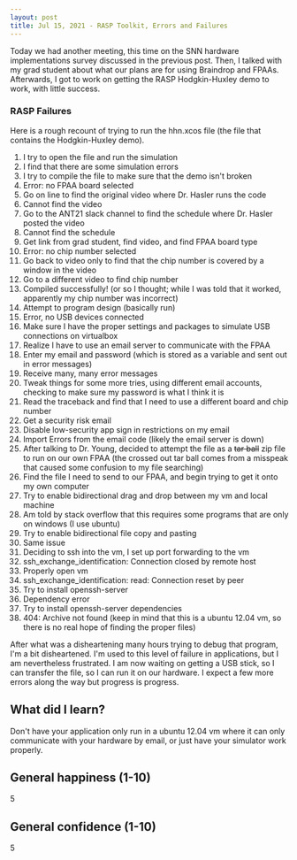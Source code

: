 ```yaml
---
layout: post
title: Jul 15, 2021 - RASP Toolkit, Errors and Failures
---
```


Today we had another meeting, this time on the SNN hardware implementations survey discussed in the previous post. Then, I talked with my grad student about what our plans are for using Braindrop and FPAAs. Afterwards, I got to work on getting the RASP Hodgkin-Huxley demo to work, with little success.

### RASP Failures

Here is a rough recount of trying to run the hhn.xcos file (the file that contains the Hodgkin-Huxley demo). 

1. I try to open the file and run the simulation
2. I find that there are some simulation errors
3. I try to compile the file to make sure that the demo isn't broken
4. Error: no FPAA board selected
5. Go on line to find the original video where Dr. Hasler runs the code
6. Cannot find the video
7. Go to the ANT21 slack channel to find the schedule where Dr. Hasler posted the video
8. Cannot find the schedule
9. Get link from grad student, find video, and find FPAA board type
10. Error: no chip number selected
11. Go back to video only to find that the chip number is covered by a window in the video
12. Go to a different video to find chip number
13. Compiled successfully! (or so I thought; while I was told that it worked, apparently my chip number was incorrect)
14. Attempt to program design (basically run)
15. Error, no USB devices connected
16. Make sure I have the proper settings and packages to simulate USB connections on virtualbox
17. Realize I have to use an email server to communicate with the FPAA
18. Enter my email and password (which is stored as a variable and sent out in error messages)
19. Receive many, many error messages
20. Tweak things for some more tries, using different email accounts, checking to make sure my password is what I think it is
21. Read the traceback and find that I need to use a different board and chip number
22. Get a security risk email
23. Disable low-security app sign in restrictions on my email
24. Import Errors from the email code (likely the email server is down)
25. After talking to Dr. Young, decided to attempt the file as a ~~tar ball~~ zip file to run on our own FPAA (the crossed out tar ball comes from a misspeak that caused some confusion to my file searching)
26. Find the file I need to send to our FPAA, and begin trying to get it onto my own computer
27. Try to enable bidirectional drag and drop between my vm and local machine
28. Am told by stack overflow that this requires some programs that are only on windows (I use ubuntu) 
29. Try to enable bidirectional file copy and pasting
30. Same issue
31. Deciding to ssh into the vm, I set up port forwarding to the vm
32. ssh_exchange_identification: Connection closed by remote host
33. Properly open vm
34. ssh_exchange_identification: read: Connection reset by peer
35. Try to install openssh-server
36. Dependency error
37. Try to install openssh-server dependencies
38. 404: Archive not found (keep in mind that this is a ubuntu 12.04 vm, so there is no real hope of finding the proper files)

After what was a disheartening many hours trying to debug that program, I'm a bit disheartened. I'm used to this level of failure in applications, but I am nevertheless frustrated. I am now waiting on getting a USB stick, so I can transfer the file, so I can run it on our hardware. I expect a few more errors along the way but progress is progress.

## What did I learn?

Don't have your application only run in a ubuntu 12.04 vm where it can only communicate with your hardware by email, or just have your simulator work properly. 

## General happiness (1-10)	

5

## General confidence (1-10)

5

